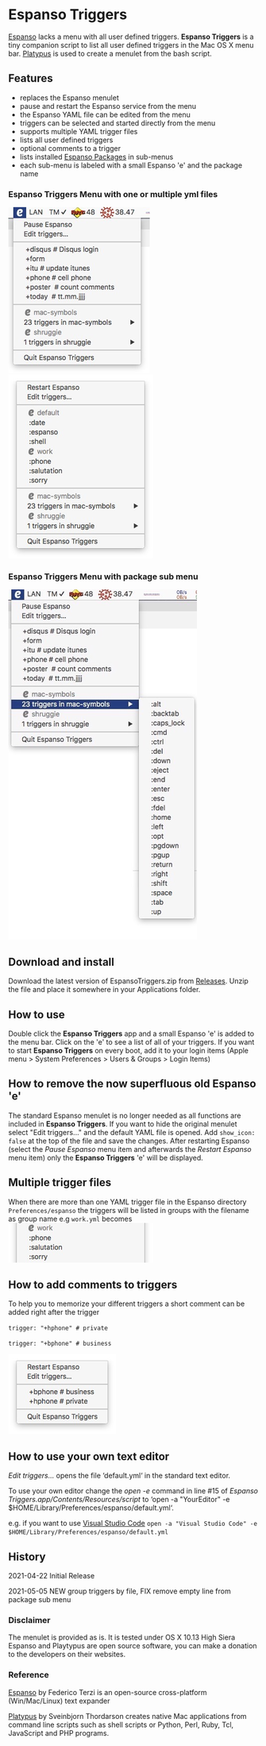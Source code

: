 # Espanso Triggers
[Espanso](https://espanso.org/) lacks a menu with all user defined triggers. 
**Espanso Triggers** is a tiny companion script to list all user defined triggers in the Mac OS X menu bar.
[Platypus](https://sveinbjorn.org/platypus) is used to create a menulet from the bash script.

## Features
* replaces the Espanso menulet
* pause and restart the Espanso service from the menu
* the Espanso YAML file can be edited from the menu
* triggers can be selected and started directly from the menu
* supports multiple YAML trigger files
* lists all user defined triggers
* optional comments to a trigger
* lists installed [Espanso Packages](https://hub.espanso.org/) in sub-menus
* each sub-menu is labeled with a small Espanso 'e' and the package name

### Espanso Triggers Menu with one or multiple yml files
![](img/menushort.jpg) ![](img/multipleymlfiles.jpg)

### Espanso Triggers Menu with package sub menu
![](img/submenu.jpg)

## Download and install
Download the latest version of EspansoTriggers.zip from [Releases](https://github.com/einstweilen/espanso-triggers/releases/).
Unzip the file and place it somewhere in your Applications folder.

## How to use
Double click the **Espanso Triggers** app and a small Espanso 'e' is added to the menu bar. Click on the 'e' to see a list of all of your triggers.
If you want to start **Espanso Triggers** on every boot, add it to your login items (Apple menu > System Preferences > Users & Groups > Login Items)

## How to remove the now superfluous old Espanso 'e'
The standard Espanso menulet is no longer needed as all functions are included in **Espanso Triggers**.
If you want to hide the original menulet select "Edit triggers…" and the default YAML file is opened. 
Add `show_icon: false` at the top of the file and save the changes. 
After restarting Espanso (select the *Pause Espanso* menu item and afterwards the *Restart Espanso* menu item) only the **Espanso Triggers** 'e' will be displayed.  

## Multiple trigger files
When there are more than one YAML trigger file in the Espanso directory `Preferences/espanso` the triggers will be listed in groups with the filename as group name e.g `work.yml` becomes
![](img/multipleymlfiles-work.jpg)

## How to add comments to triggers
To help you to memorize your different triggers a short comment can be added right after the trigger

`trigger: "+hphone" # private`

`trigger: "+bphone" # business`

![](img/bphonehphone.jpg)

## How to use your own text editor
*Edit triggers…* opens the file ‘default.yml‘ in the standard text editor.

To use your own editor change the *open -e* command in line #15 of *Espanso Triggers.app/Contents/Resources/script* to ‘open -a "YourEditor" -e $HOME/Library/Preferences/espanso/default.yml‘.

e.g. if you want to use [Visual Studio Code](https://code.visualstudio.com/)
`open -a "Visual Studio Code" -e $HOME/Library/Preferences/espanso/default.yml`

## History
2021-04-22 Initial Release

2021-05-05 NEW group triggers by file, FIX remove empty line from package sub menu

### Disclaimer
The menulet is provided as is. It is tested under OS X 10.13 High Siera
Espanso and Playtypus are open source software, you can make a donation to the developers on their websites.

### Reference 
[Espanso](https://espanso.org/) by Federico Terzi is an open-source cross-platform (Win/Mac/Linux) text expander  

[Platypus](https://sveinbjorn.org/platypus) by Sveinbjorn Thordarson creates native Mac applications from command line scripts such as shell scripts or Python, Perl, Ruby, Tcl, JavaScript and PHP programs.
